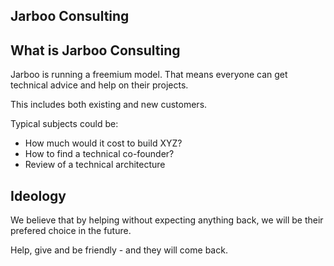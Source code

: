 Jarboo Consulting
--------------------------

What is Jarboo Consulting
---

Jarboo is running a freemium model. That means everyone can get technical advice and help on their projects. 

This includes both existing and new customers.

Typical subjects could be:

- How much would it cost to build XYZ?
- How to find a technical co-founder?
- Review of a technical architecture


Ideology
---

We believe that by helping without expecting anything back, we will be their prefered choice in the future.

Help, give and be friendly - and they will come back.




